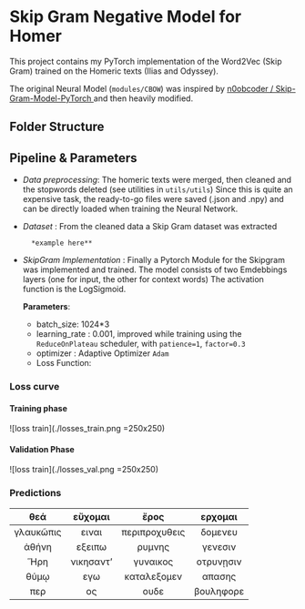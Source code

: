 # Skip Gram Negative Model for Homer

This project contains my PyTorch implementation of the Word2Vec (Skip Gram) trained on the Homeric texts (Ilias and Odyssey).

The original Neural Model (`modules/CBOW`) was inspired by [ n0obcoder /
Skip-Gram-Model-PyTorch ](https://github.com/n0obcoder/Skip-Gram-Model-PyTorch) and then heavily modified.

## Folder Structure


## Pipeline & Parameters

+ *Data preprocessing*: The homeric texts were merged, then cleaned and the stopwords deleted (see utilities in `utils/utils`)
    Since this is quite an expensive task, the ready-to-go files were saved (.json and .npy) and can be directly loaded when
    training the Neural Network. 
+ *Dataset* : From the cleaned data a Skip Gram dataset was extracted
        
        *example here**
+ *SkipGram Implementation* : Finally a Pytorch Module for the Skipgram was implemented and trained. The model consists of two Emdebbings layers (one for input, the other for context words)
    The activation function is the LogSigmoid.
    
    **Parameters**:
    
     + batch_size: 1024*3
     + learning_rate : 0.001, improved while training using the `ReduceOnPlateau` scheduler, with `patience=1`, `factor=0.3`
     + optimizer : Adaptive Optimizer `Adam`
     + Loss Function: 
     

### Loss curve

#### Training phase
![loss train](./losses_train.png =250x250)

#### Validation Phase
![loss train](./losses_val.png =250x250)



### Predictions

|      θεά      |    εὔχομαι    |       ἔρος    | ερχομαι       |
| :-----------: | :-----------: | :-----------: | :-----------: |
| γλαυκῶπις     | ειναι         | περιπροχυθεις |δομενευ        |
| ἀθήνη         | εξειπω        | ρυμνης        |γενεσιν        |
| Ἥρη           | νικησαντʼ     | γυναικος      |οτρυνῃσιν      |
| θύμῳ          | εγω           | καταλεξομεν   |απασης         |
| περ           | ος            | ουδε          |βουληφορε      |
